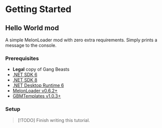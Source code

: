# Getting Started

## Hello World mod

A simple MelonLoader mod with zero extra requirements. Simply prints a message to the console.

### Prerequisites

- **Legal** copy of Gang Beasts
- [.NET SDK 6](https://dotnet.microsoft.com/en-us/download/dotnet/6.0)
- [.NET SDK 8](https://dotnet.microsoft.com/en-us/download/dotnet/8.0)
- [.NET Desktop Runtime 6](https://dotnet.microsoft.com/en-us/download/dotnet/6.0)
- [MelonLoader v0.6.2+](https://github.com/LavaGang/MelonLoader/releases/latest)
- [GBMTemplates v1.0.3+](https://github.com/TheUltimateNuke/GBMTemplates)

### Setup

> [!TODO]
> Finish writing this tutorial.
